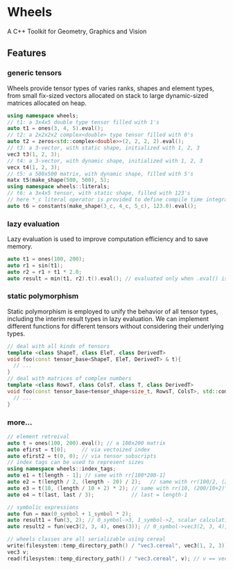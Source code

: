 # Wheels
A C++ Toolkit for Geometry, Graphics and Vision

## Features
### generic tensors
Wheels provide tensor types of varies ranks, shapes and element types, from small fix-sized vectors allocated on stack to large dynamic-sized matrices allocated on heap.
```cpp
using namespace wheels;
// t1: a 3x4x5 double type tensor filled with 1's
auto t1 = ones(3, 4, 5).eval(); 
// t2: a 2x2x2x2 complex<double> type tensor filled with 0's
auto t2 = zeros<std::complex<double>>(2, 2, 2, 2).eval(); 
// t3: a 3-vector, with static shape, initialized with 1, 2, 3
vec3 t3(1, 2, 3);
// t4: a 3-vector, with dynamic shape, initialized with 1, 2, 3
vecx t4(1, 2, 3);
// t5: a 500x500 matrix, with dynamic shape, filled with 5's
matx t5(make_shape(500, 500), 5);
using namespace wheels::literals;
// t6: a 3x4x5 tensor, with static shape, filled with 123's
// here *_c literal operator is provided to define compile time integral constants
auto t6 = constants(make_shape(3_c, 4_c, 5_c), 123.0).eval();
```
### lazy evaluation
Lazy evaluation is used to improve computation efficiency and to save memory.
```cpp
auto t1 = ones(100, 200);
auto r1 = sin(t1);
auto r2 = r1 + t1 * 2.0;
auto result = min(t1, r2).t().eval(); // evaluated only when .eval() is called
```
### static polymorphism
Static polymorphism is employed to unify the behavior of all tensor types, including the interim result types in lazy evaluation. 
We can implement different functions for different tensors without considering their underlying types.
```cpp
// deal with all kinds of tensors
template <class ShapeT, class EleT, class DerivedT>
void foo(const tensor_base<ShapeT, EleT, DerivedT> & t){
  // ...
}
// deal with matrices of complex numbers
template <class RowsT, class ColsT, class T, class DerivedT>
void foo(const tensor_base<tensor_shape<size_t, RowsT, ColsT>, std::complex<T>, DerivedT> & t){
  // ... 
}
```
### more...
```cpp
// element retreival
auto t = ones(100, 200).eval(); // a 100x200 matrix
auto efirst = t[0];     // via vectoized index
auto efirst2 = t(0, 0); // via tensor subscripts
// index tags can be used to represent sizes
using namespace wheels::index_tags;
auto e1 = t[length - 1]; // same with rr[100*200-1]
auto e2 = t(length / 2, (length - 20) / 2);   // same with rr(100/2, (200-20)/2)
auto e3 = t(10, (length / 10 + 2) * 2); // same with rr(10, (200/10+2)*2)
auto e4 = t(last, last / 3);            // last = length-1

// symbolic expressions
auto fun = max(0_symbol + 1_symbol * 2);
auto result1 = fun(3, 2); // 0_symbol->3, 1_symbol->2, scalar calculation
auto result2 = fun(vec3(2, 3, 4), ones(3)); // 0_symbol->vec3(2, 3, 4), 1_symbol->ones(3), vector calculation

// wheels classes are all serializable using cereal
write(filesystem::temp_directory_path() / "vec3.cereal", vec3(1, 2, 3));
vec3 v;
read(filesystem::temp_directory_path() / "vec3.cereal", v); // v == vec3(1, 2, 3)
```
